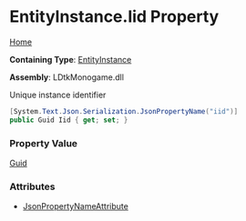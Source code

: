 # EntityInstance\.Iid Property

[Home](../../../README.md)

**Containing Type**: [EntityInstance](../README.md)

**Assembly**: LDtkMonogame\.dll

  
 Unique instance identifier 

```csharp
[System.Text.Json.Serialization.JsonPropertyName("iid")]
public Guid Iid { get; set; }
```

### Property Value

[Guid](https://docs.microsoft.com/en-us/dotnet/api/system.guid)

### Attributes

* [JsonPropertyNameAttribute](https://docs.microsoft.com/en-us/dotnet/api/system.text.json.serialization.jsonpropertynameattribute)

